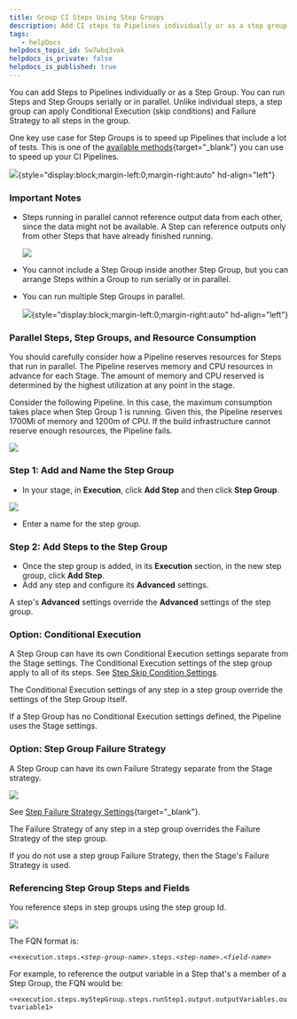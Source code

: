 ```yaml
---
title: Group CI Steps Using Step Groups
description: Add CI steps to Pipelines individually or as a step group. Steps in a step group can be run serially or in parallel.
tags: 
   - helpDocs
helpdocs_topic_id: 5w7wbq3vok
helpdocs_is_private: false
helpdocs_is_published: true
---
```


You can add Steps to Pipelines individually or as a Step Group. You can
run Steps and Step Groups serially or in parallel. Unlike individual
steps, a step group can apply Conditional Execution (skip conditions)
and Failure Strategy to all steps in the group.

One key use case for Step Groups is to speed up Pipelines that include a
lot of tests. This is one of the [available
methods](https://docs.harness.io/article/g3m7pjq79y){target="_blank"}
you can use to speed up your CI Pipelines.

![](https://files.helpdocs.io/kw8ldg1itf/articles/5w7wbq3vok/1657563608718/example-groups.png){style="display:block;margin-left:0;margin-right:auto"
hd-align="left"}

### Important Notes

-   Steps running in parallel cannot reference output data from each
    other, since the data might not be available. A Step can reference
    outputs only from other Steps that have already finished running.

    ![](https://files.helpdocs.io/kw8ldg1itf/articles/5w7wbq3vok/1659044944227/example-flow-data.png)

-   You cannot include a Step Group inside another Step Group, but you
    can arrange Steps within a Group to run serially or in parallel.

-   You can run multiple Step Groups in parallel.

    ![](https://files.helpdocs.io/kw8ldg1itf/articles/5w7wbq3vok/1659051055336/example-step-groups-parallel.png){style="display:block;margin-left:0;margin-right:auto"
    hd-align="left"}

### Parallel Steps, Step Groups, and Resource Consumption

You should carefully consider how a Pipeline reserves resources for
Steps that run in parallel. The Pipeline reserves memory and CPU
resources in advance for each Stage. The amount of memory and CPU
reserved is determined by the highest utilization at any point in the
stage.

Consider the following Pipeline. In this case, the maximum consumption
takes place when Step Group 1 is running. Given this, the Pipeline
reserves 1700Mi of memory and 1200m of CPU. If the build infrastructure
cannot reserve enough resources, the Pipeline fails.

![](https://files.helpdocs.io/kw8ldg1itf/articles/5w7wbq3vok/1659048956597/example-resource-usage.png)

### Step 1: Add and Name the Step Group

-   In your stage, in **Execution**, click **Add Step** and then click
    **Step Group**.

![](https://files.helpdocs.io/i5nl071jo5/articles/ihnuhrtxe3/1631557621484/clean-shot-2021-09-13-at-11-26-49.png)

-   Enter a name for the step group.

### Step 2: Add Steps to the Step Group

-   Once the step group is added, in its **Execution** section, in the
    new step group, click **Add Step**.
-   Add any step and configure its **Advanced** settings.

A step\'s **Advanced** settings override the **Advanced** settings of
the step group.

### Option: Conditional Execution

A Step Group can have its own Conditional Execution settings separate
from the Stage settings. The Conditional Execution settings of the step
group apply to all of its steps. See [Step Skip Condition
Settings](/article/i36ibenkq2-step-skip-condition-settings).

The Conditional Execution settings of any step in a step group override
the settings of the Step Group itself.

If a Step Group has no Conditional Execution settings defined, the
Pipeline uses the Stage settings.

### Option: Step Group Failure Strategy

A Step Group can have its own Failure Strategy separate from the Stage
strategy.

![](https://files.helpdocs.io/i5nl071jo5/articles/ihnuhrtxe3/1631748494318/clean-shot-2021-09-15-at-16-28-05.png)

See [Step Failure Strategy
Settings](/article/htrur23poj-step-failure-strategy-settings){target="_blank"}.

The Failure Strategy of any step in a step group overrides the Failure
Strategy of the step group.

If you do not use a step group Failure Strategy, then the Stage\'s
Failure Strategy is used.

### Referencing Step Group Steps and Fields

You reference steps in step groups using the step group Id.

![](https://files.helpdocs.io/i5nl071jo5/articles/ihnuhrtxe3/1631747551695/clean-shot-2021-09-15-at-16-12-12.png)

The FQN format is:

`<+execution.steps.<`*`step-group-name`*`>.steps.<`*`step-name`*`>.<`*`field-name`*`>`

For example, to reference the output variable in a Step that\'s a member
of a Step Group, the FQN would be:

`<+execution.steps.myStepGroup.steps.runStep1.output.outputVariables.outvariable1>`

